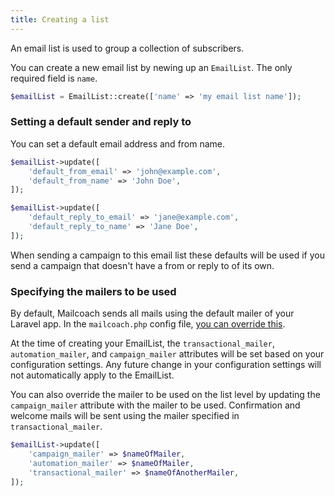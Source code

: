 ```yaml
---
title: Creating a list
---
```


An email list is used to group a collection of subscribers.

You can create a new email list by newing up an `EmailList`. The only required field is `name`.

```php
$emailList = EmailList::create(['name' => 'my email list name']);
```

### Setting a default sender and reply to

You can set a default email address and from name.

```php
$emailList->update([
    'default_from_email' => 'john@example.com',
    'default_from_name' => 'John Doe',
]);
```

```php
$emailList->update([
    'default_reply_to_email' => 'jane@example.com',
    'default_reply_to_name' => 'Jane Doe',
]);
```

When sending a campaign to this email list these defaults will be used if you send a campaign that doesn't have a from or reply to of its own.

### Specifying the mailers to be used

By default, Mailcoach sends all mails using the default mailer of your Laravel app. In the `mailcoach.php` config file, [you can override this](/docs/laravel-mailcoach/v5/installation/in-an-existing-laravel-app#configure-an-email-sending-service).

At the time of creating your EmailList, the `transactional_mailer`, `automation_mailer`, and `campaign_mailer` attributes will be set based on your configuration settings. Any future change in your configuration settings will not automatically apply to the EmailList.

You can also override the mailer to be used on the list level by updating the `campaign_mailer` attribute with the mailer to be used. Confirmation and welcome mails will be sent using the mailer specified in `transactional_mailer`.

```php
$emailList->update([
    'campaign_mailer' => $nameOfMailer,
    'automation_mailer' => $nameOfMailer,
    'transactional_mailer' => $nameOfAnotherMailer,
]);
``` 
